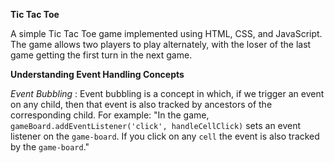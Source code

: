 **Tic Tac Toe**

A simple Tic Tac Toe game implemented using HTML, CSS, and JavaScript. The game allows two players to play 
alternately, with the loser of the last game getting the first turn in the next game.

**Understanding Event Handling Concepts**

*Event Bubbling* : Event bubbling is a concept in which, if we trigger an event on any child, then that event is also
tracked by ancestors of the corresponding child. 
For example:
        "In the game, `gameBoard.addEventListener('click', handleCellClick)` sets an event listener on the `game-board`. If you click on 
        any `cell` the event is also tracked by the `game-board`."